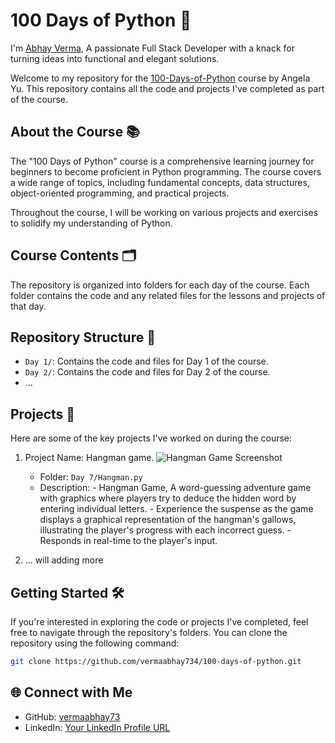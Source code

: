 # 100 Days of Python 🐍

I'm [Abhay Verma](https://github.com/vermaabhay73), A passionate Full Stack Developer with a knack for turning ideas into functional and elegant solutions.


Welcome to my repository for the [100-Days-of-Python](https://github.com/vermaabhay734/100-days-of-python) course by Angela Yu. This repository contains all the code and projects I've completed as part of the course.

## About the Course 📚

The "100 Days of Python" course is a comprehensive learning journey for beginners to become proficient in Python programming. The course covers a wide range of topics, including fundamental concepts, data structures, object-oriented programming, and practical projects.

Throughout the course, I will be working on various projects and exercises to solidify my understanding of Python.

## Course Contents 🗂️

The repository is organized into folders for each day of the course. Each folder contains the code and any related files for the lessons and projects of that day.

## Repository Structure 📂

- `Day 1/`: Contains the code and files for Day 1 of the course.
- `Day 2/`: Contains the code and files for Day 2 of the course.
- ...

## Projects 🚀

Here are some of the key projects I've worked on during the course:

1. Project Name: Hangman game.
![Hangman Game Screenshot](screenshot.png)
   - Folder: `Day 7/Hangman.py`
   - Description: - Hangman Game, A word-guessing adventure game with graphics where players try to deduce the hidden word by entering individual letters.
                  - Experience the suspense as the game displays a graphical representation of the hangman's gallows, illustrating the player's progress with each incorrect guess.
                  - Responds in real-time to the player's input.
                   

2. ... will adding more

  
## Getting Started 🛠️

If you're interested in exploring the code or projects I've completed, feel free to navigate through the repository's folders. You can clone the repository using the following command:

```bash
git clone https://github.com/vermaabhay734/100-days-of-python.git
```

## 🌐 Connect with Me

- GitHub: [vermaabhay73](https://github.com/vermaabhay73)
- LinkedIn: [Your LinkedIn Profile URL](https://linkedin.com/in/yourusername)
